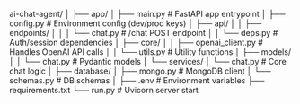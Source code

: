 ai-chat-agent/
│
├── app/
│   ├── main.py              # FastAPI app entrypoint
│   ├── config.py            # Environment config (dev/prod keys)
│   ├── api/
│   │   ├── endpoints/
│   │   │   └── chat.py      # /chat POST endpoint
│   │   └── deps.py          # Auth/session dependencies
│   ├── core/
│   │   ├── openai_client.py # Handles OpenAI API calls
│   │   └── utils.py         # Utility functions
│   ├── models/
│   │   └── chat.py          # Pydantic models
│   └── services/
│       └── chat.py          # Core chat logic
│
├── database/
│   ├── mongo.py             # MongoDB client
│   └── schemas.py           # DB schemas
│
├── .env                     # Environment variables
├── requirements.txt
└── run.py                   # Uvicorn server start
